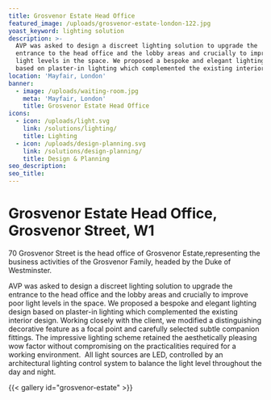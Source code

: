 ```yaml
---
title: Grosvenor Estate Head Office
featured_image: /uploads/grosvenor-estate-london-122.jpg
yoast_keyword: lighting solution
description: >-
  AVP was asked to design a ​discreet​ lighting​ solution​ to upgrade the
  entrance to the head office and the lobby areas and crucially to improve poor
  light levels in the space. We proposed ​a bespoke and elegant lighting design​
  based on plaster-in lighting which complemented​ the existing interior design.
location: 'Mayfair, London'
banner:
  - image: /uploads/waiting-room.jpg
    meta: 'Mayfair, London'
    title: Grosvenor Estate Head Office
icons:
  - icon: /uploads/light.svg
    link: /solutions/lighting/
    title: Lighting
  - icon: /uploads/design-planning.svg
    link: /solutions/design-planning/
    title: Design & Planning
seo_description: 
seo_title: 
---
```

# Grosvenor Estate Head Office, Grosvenor Street, W1

70 Grosvenor Street is the head office of Grosvenor Estate, ​representing​ the business activities of the Grosvenor Family, headed by the Duke of Westminster.

AVP was asked to design a ​discreet​ lighting​ solution​ to upgrade the entrance to the head office and the lobby areas and crucially to improve poor light levels in the space. We proposed ​a bespoke and elegant lighting design​ based on plaster-in lighting which complemented​ the existing interior design. Working closely with the client, ​we modified a distinguishing decorative feature as a focal point and carefully selected subtle companion fittings. The impressive lighting scheme retained the aesthetically pleasing wow factor without compromising on the practicalities required for a working environment. ​ All light sources are LED, ​controlled ​by an architectural lighting control system to balance the light level throughout the day and night.

{{< gallery id="grosvenor-estate" >}}
